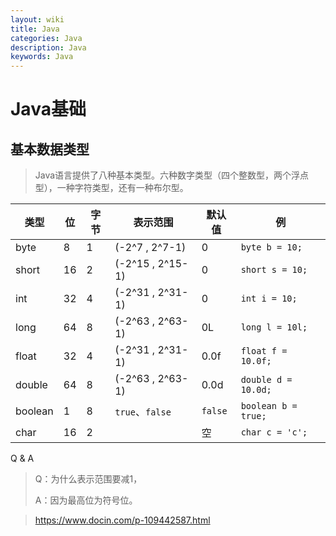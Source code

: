 ```yaml
---
layout: wiki
title: Java
categories: Java
description: Java
keywords: Java
---
```


# Java基础

## 基本数据类型

> Java语言提供了八种基本类型。六种数字类型（四个整数型，两个浮点型），一种字符类型，还有一种布尔型。

| 类型    | 位   | 字节 | 表示范围         | 默认值  | 例                  |
| ------- | ---- | ---- | ---------------- | ------- | ------------------- |
| byte    | 8    | 1    | (-2^7 , 2^7-1)​   | 0       | `byte b = 10;`      |
| short   | 16   | 2    | (-2^15 , 2^15-1)​ | 0       | `short s = 10;`     |
| int     | 32   | 4    | (-2^31 , 2^31-1) | 0       | `int i = 10;`       |
| long    | 64   | 8    | (-2^63 , 2^63-1) | 0L      | `long l = 10l;`     |
| float   | 32   | 4    | (-2^31 , 2^31-1) | 0.0f    | `float f = 10.0f;`  |
| double  | 64   | 8    | (-2^63 , 2^63-1) | 0.0d    | `double d = 10.0d;` |
| boolean | 1    | 8    | `true`、`false`  | `false` | `boolean b = true;` |
| char    | 16   | 2    |                  | 空      | `char c = 'c';`     |

Q & A

> Q：为什么表示范围要减1，
>
> A：因为最高位为符号位。

> https://www.docin.com/p-109442587.html



